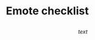 # Emote checklist

<style>
* {box-sizing: border-box;}
p {max-width: 80em; padding: 0.25em;}
img {
	filter: saturate(0);
	border: 2px solid transparent;
	/* Some of the HypeUnicorn emotes aren't full size, so force them to 112x112 */
	width: 116px; height: 116px; /* == 112 plus two borders */
}
img.have, $$emotes$$ {filter: saturate(1); border-color: green;}
</style>

$$text$$
